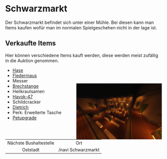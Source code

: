 # Schwarzmarkt
Der Schwarzmarkt befindet sich unter einer Mühle. Bei diesen kann man Items kaufen wofür man im normalen Spielgeschehen nicht in der lage ist.

## Verkaufte Items
Hier können verschiedene Items kauft werden, diese werden meist zufällig in die Auktion genommen.

+ [Hase](../../pages/pets/hase.md)
+ [Fledermaus](../../pages/pets/fledermaus.md)
+ Messer
+ [Brechstange](../../pages/items/brechstange.md) <img align="right" width="275" eight="150" src="../../../assets/image/orte/Schwarzmarkt.png"> 
+ Heilkrautsamen
+ [Havok-47](../../pages/items/weapons/sturmgewehre.md)
+ Schildcracker
+ [Dietrich](../../pages/items/dietrich.md)
+ Perk: Erweiterte Tasche 
+ [Petupgrade](../../pages/pets/allgemein.md)

|  |  |
| :-: | :-: |
| Nächste Bushaltestelle | Ort |
| Oststadt | /navi Schwarzmarkt |
